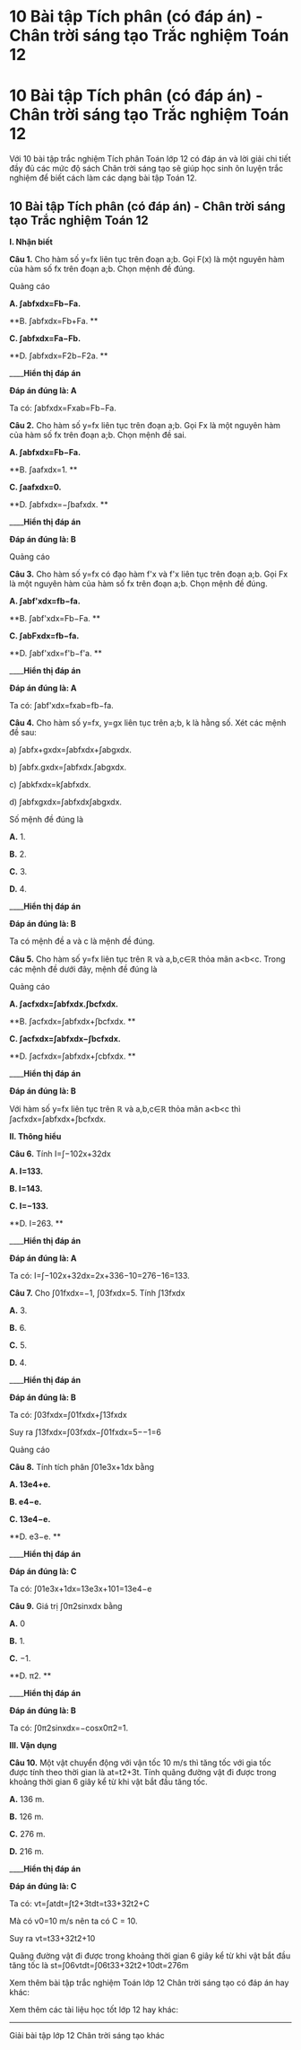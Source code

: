 # 10 Bài tập Tích phân (có đáp án) - Chân trời sáng tạo Trắc nghiệm Toán 12

# 10 Bài tập Tích phân (có đáp án) - Chân trời sáng tạo Trắc nghiệm Toán 12

Với 10 bài tập trắc nghiệm Tích phân Toán lớp 12 có đáp án và lời giải chi tiết đầy đủ các mức độ sách Chân trời sáng tạo sẽ giúp học sinh ôn luyện trắc nghiệm để biết cách làm các dạng bài tập Toán 12.

## 10 Bài tập Tích phân (có đáp án) - Chân trời sáng tạo Trắc nghiệm Toán 12

**I. Nhận biết**

**Câu 1.** Cho hàm số y=fx liên tục trên đoạn a;b. Gọi F(x) là một nguyên hàm của hàm số fx trên đoạn a;b. Chọn mệnh đề đúng.

Quảng cáo

**A. ∫abfxdx=Fb−Fa.**

**B. ∫abfxdx=Fb+Fa. **

**C. ∫abfxdx=Fa−Fb.**

**D. ∫abfxdx=F2b−F2a. **

____**Hiển thị đáp án**

**Đáp án đúng là: A**

Ta có: ∫abfxdx=Fxab=Fb−Fa.

**Câu 2.** Cho hàm số y=fx liên tục trên đoạn a;b. Gọi Fx là một nguyên hàm của hàm số fx trên đoạn a;b. Chọn mệnh đề sai.

**A. ∫abfxdx=Fb−Fa.**

**B. ∫aafxdx=1. **

**C. ∫aafxdx=0.**

**D. ∫abfxdx=−∫bafxdx. **

____**Hiển thị đáp án**

**Đáp án đúng là: B**

Quảng cáo

**Câu 3.** Cho hàm số y=fx có đạo hàm f'x và f'x liên tục trên đoạn a;b. Gọi Fx là một nguyên hàm của hàm số fx trên đoạn a;b. Chọn mệnh đề đúng.

**A. ∫abf'xdx=fb−fa.**

**B. ∫abf'xdx=Fb−Fa. **

**C. ∫abFxdx=fb−fa.**

**D. ∫abf'xdx=f'b−f'a. **

____**Hiển thị đáp án**

**Đáp án đúng là: A**

Ta có: ∫abf'xdx=fxab=fb−fa.

**Câu 4.** Cho hàm số y=fx, y=gx liên tục trên a;b, k là hằng số. Xét các mệnh đề sau:

a) ∫abfx+gxdx=∫abfxdx+∫abgxdx.

b) ∫abfx.gxdx=∫abfxdx.∫abgxdx.

c) ∫abkfxdx=k∫abfxdx.

d) ∫abfxgxdx=∫abfxdx∫abgxdx.

Số mệnh đề đúng là

**A.** 1.

**B.** 2.

**C.** 3.

**D.** 4.

____**Hiển thị đáp án**

**Đáp án đúng là: B**

Ta có mệnh đề a và c là mệnh đề đúng.

**Câu 5.** Cho hàm số y=fx liên tục trên ℝ và a,b,c∈ℝ thỏa mãn a<b<c. Trong các mệnh đề dưới đây, mệnh đề đúng là

Quảng cáo

**A. ∫acfxdx=∫abfxdx.∫bcfxdx.**

**B. ∫acfxdx=∫abfxdx+∫bcfxdx. **

**C. ∫acfxdx=∫abfxdx−∫bcfxdx.**

**D. ∫acfxdx=∫abfxdx+∫cbfxdx. **

____**Hiển thị đáp án**

**Đáp án đúng là: B**

Với hàm số y=fx liên tục trên ℝ và a,b,c∈ℝ thỏa mãn a<b<c thì ∫acfxdx=∫abfxdx+∫bcfxdx.

**II. Thông hiểu**

**Câu 6.** Tính I=∫−102x+32dx

**A. I=133.**

**B. I=143.**

**C. I=−133.**

**D. I=263. **

____**Hiển thị đáp án**

**Đáp án đúng là: A**

Ta có: I=∫−102x+32dx=2x+336−10=276−16=133.

**Câu 7.** Cho ∫01fxdx=−1, ∫03fxdx=5. Tính ∫13fxdx

**A.** 3.

**B.** 6.

**C.** 5.

**D.** 4.

____**Hiển thị đáp án**

**Đáp án đúng là: B**

Ta có: ∫03fxdx=∫01fxdx+∫13fxdx

Suy ra ∫13fxdx=∫03fxdx−∫01fxdx=5−−1=6

Quảng cáo

**Câu 8.** Tính tích phân ∫01e3x+1dx bằng

**A. 13e4+e.**

**B. e4−e.**

**C. 13e4−e.**

**D. e3−e. **

____**Hiển thị đáp án**

**Đáp án đúng là: C**

Ta có: ∫01e3x+1dx=13e3x+101=13e4−e

**Câu 9.** Giá trị ∫0π2sinxdx bằng 

**A.** 0

**B.** 1.

**C.** −1.

**D. π2. **

____**Hiển thị đáp án**

**Đáp án đúng là: B**

Ta có: ∫0π2sinxdx=−cosx0π2=1.

**III. Vận dụng**

**Câu 10.** Một vật chuyển động với vận tốc 10 m/s thì tăng tốc với gia tốc được tính theo thời gian là at=t2+3t. Tính quãng đường vật đi được trong khoảng thời gian 6 giây kể từ khi vật bắt đầu tăng tốc.

**A.** 136 m.

**B.** 126 m.

**C.** 276 m.

**D.** 216 m.

____**Hiển thị đáp án**

**Đáp án đúng là: C**

Ta có: vt=∫atdt=∫t2+3tdt=t33+32t2+C

Mà có v0=10 m/s nên ta có C = 10.

Suy ra vt=t33+32t2+10

Quãng đường vật đi được trong khoảng thời gian 6 giây kể từ khi vật bắt đầu tăng tốc là st=∫06vtdt=∫06t33+32t2+10dt=276m

Xem thêm bài tập trắc nghiệm Toán lớp 12 Chân trời sáng tạo có đáp án hay khác:

Xem thêm các tài liệu học tốt lớp 12 hay khác:

* * *

Giải bài tập lớp 12 Chân trời sáng tạo khác
